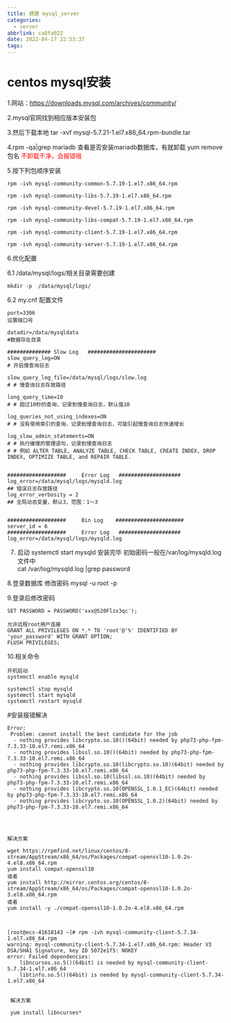 ```yaml
---
title: 搭建 mysql_server
categories:
  - server
abbrlink: ca8fa022
date: 2022-04-17 22:53:37
tags:
---
```

# centos mysql安装

1.网站：https://downloads.mysql.com/archives/community/

2.mysql官网找到相应版本安装包

3.然后下载本地 tar -xvf mysql-5.7.21-1.el7.x86_64.rpm-bundle.tar

4.rpm -qa|grep mariadb 查看是否安装mariadb数据库，有就卸载  yum remove 包名 <font color='red'>不卸载干净，会报错哦</font>

5.按下列包顺序安装
    
    rpm -ivh mysql-community-common-5.7.19-1.el7.x86_64.rpm
    
    rpm -ivh mysql-community-libs-5.7.19-1.el7.x86_64.rpm
    
    rpm -ivh mysql-community-devel-5.7.19-1.el7.x86_64.rpm
    
    rpm -ivh mysql-community-libs-compat-5.7.19-1.el7.x86_64.rpm
    
    rpm -ivh mysql-community-client-5.7.19-1.el7.x86_64.rpm

    rpm -ivh mysql-community-server-5.7.19-1.el7.x86_64.rpm
    
6.优化配置   

  6.1 /data/mysql/logs/相关目录需要创建
    
    mkdir -p  /data/mysql/logs/
  
  6.2  my.cnf 配置文件
  
    port=3306
    设置端口号
    
    datadir=/data/mysqldata
    #数据存在目录
        
    ############## Slow Log   ######################
    slow_query_log=ON
    # 开启慢查询日志
    
    slow_query_log_file=/data/mysql/logs/slow.log
    # # 慢查询日志存放路径
    
    long_query_time=10
    # # 超过10秒的查询，记录到慢查询日志，默认值10
    
    log_queries_not_using_indexes=ON
    # # 没有使用索引的查询，记录到慢查询日志，可能引起慢查询日志快速增长
    
    log_slow_admin_statements=ON
    # # 执行缓慢的管理语句，记录到慢查询日志
    # # 例如 ALTER TABLE, ANALYZE TABLE, CHECK TABLE, CREATE INDEX, DROP INDEX, OPTIMIZE TABLE, and REPAIR TABLE.
    
    
    ###################     Error Log   ####################
    log_error=/data/mysql/logs/mysqld.log
    ## 错误日志存放路径
    log_error_verbosity = 2
    ## 全局动态变量，默认3，范围：1～3
    
    
    ###################     Bin Log    ######################
    server_id = 6
    ###################     Error Log   ####################
    log_error=/data/mysql/logs/mysqld.log    
    
7.  启动 systemctl start mysqld
    安装完毕 初始密码一般在/var/log/mysqld.log文件中   
    cat   /var/log/mysqld.log |grep password

8.登录数据库 修改密码 mysql -u root -p


9.登录后修改密码 

    SET PASSWORD = PASSWORD('xxx@520Flzx3qc');
    
    允许远程root用户连接
    GRANT ALL PRIVILEGES ON *.* TO 'root'@'%' IDENTIFIED BY 'your_password' WITH GRANT OPTION;
    FLUSH PRIVILEGES;
    

10.相关命令
    
    开机启动
    systemctl enable mysqld
    
    systemctl stop mysqld
    systemctl start mysqld
    systemctl restart mysqld
    
 
#安装报错解决

    Error: 
     Problem: cannot install the best candidate for the job
      - nothing provides libcrypto.so.10()(64bit) needed by php73-php-fpm-7.3.33-10.el7.remi.x86_64
      - nothing provides libssl.so.10()(64bit) needed by php73-php-fpm-7.3.33-10.el7.remi.x86_64
      - nothing provides libcrypto.so.10(libcrypto.so.10)(64bit) needed by php73-php-fpm-7.3.33-10.el7.remi.x86_64
      - nothing provides libssl.so.10(libssl.so.10)(64bit) needed by php73-php-fpm-7.3.33-10.el7.remi.x86_64
      - nothing provides libcrypto.so.10(OPENSSL_1.0.1_EC)(64bit) needed by php73-php-fpm-7.3.33-10.el7.remi.x86_64
      - nothing provides libcrypto.so.10(OPENSSL_1.0.2)(64bit) needed by php73-php-fpm-7.3.33-10.el7.remi.x86_64
    
    
    
    
    解决方案

    wget https://rpmfind.net/linux/centos/8-stream/AppStream/x86_64/os/Packages/compat-openssl10-1.0.2o-4.el8.x86_64.rpm
    yum install compat-openssl10
    或者
    yum install http://mirror.centos.org/centos/8-stream/AppStream/x86_64/os/Packages/compat-openssl10-1.0.2o-3.el8.x86_64.rpm
    或者
    yum install -y ./compat-openssl10-1.0.2o-4.el8.x86_64.rpm
    
    
    
    [root@ecs-41618143 ~]# rpm -ivh mysql-community-client-5.7.34-1.el7.x86_64.rpm 
    warning: mysql-community-client-5.7.34-1.el7.x86_64.rpm: Header V3 DSA/SHA1 Signature, key ID 5072e1f5: NOKEY
    error: Failed dependencies:
    	libncurses.so.5()(64bit) is needed by mysql-community-client-5.7.34-1.el7.x86_64
    	libtinfo.so.5()(64bit) is needed by mysql-community-client-5.7.34-1.el7.x86_64
    	
    	
     解决方案	
     
     yum install libncurses*
